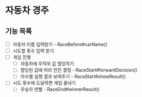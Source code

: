 # 자동차 경주

## 기능 목록
- [ ] 자동차 이름 입력받기 - RaceBefore#carName()
- [ ] 시도할 횟수 입력 받기
- [ ] 게임 진행
  - [ ] 자동차에 무작위 값 할당하기 
  - [ ] 할당된 값에 따라 전진 결정 - RaceStart#forwardDecision()
  - [ ] 차수별 실행 결과 보여주기 - RaceStart#showResult()
- [ ] 시도 횟수에 도달하면 게임 끝내기
  - [ ] 우승자 판별 - RaceEnd#winnerResult()